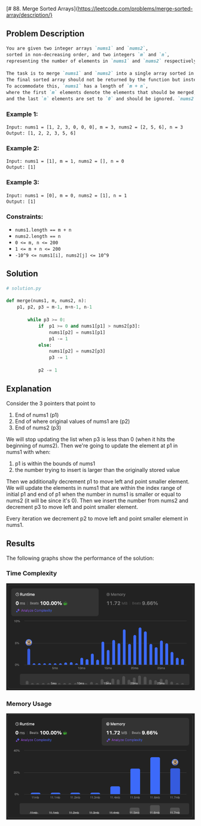 [# 88. Merge Sorted Arrays]{https://leetcode.com/problems/merge-sorted-array/description/}


## Problem Description

```markdown
You are given two integer arrays `nums1` and `nums2`, 
sorted in non-decreasing order, and two integers `m` and `n`, 
representing the number of elements in `nums1` and `nums2` respectively.

The task is to merge `nums1` and `nums2` into a single array sorted in non-decreasing order. 
The final sorted array should not be returned by the function but instead be stored inside `nums1`. 
To accommodate this, `nums1` has a length of `m + n`, 
where the first `m` elements denote the elements that should be merged, 
and the last `n` elements are set to `0` and should be ignored. `nums2` has a length of `n`.
```

### Example 1:
```plaintext
Input: nums1 = [1, 2, 3, 0, 0, 0], m = 3, nums2 = [2, 5, 6], n = 3
Output: [1, 2, 2, 3, 5, 6]
```

### Example 2:
```plaintext
Input: nums1 = [1], m = 1, nums2 = [], n = 0
Output: [1]
```

### Example 3:
```plaintext
Input: nums1 = [0], m = 0, nums2 = [1], n = 1
Output: [1]
```

### Constraints:
- `nums1.length == m + n`
- `nums2.length == n`
- `0 <= m, n <= 200`
- `1 <= m + n <= 200`
- `-10^9 <= nums1[i], nums2[j] <= 10^9`

## Solution

```python
# solution.py

def merge(nums1, m, nums2, n):
    p1, p2, p3 = m-1, m+n-1, n-1

        while p3 >= 0:
            if  p1 >= 0 and nums1[p1] > nums2[p3]:
                nums1[p2] = nums1[p1]
                p1 -= 1 
            else:
                nums1[p2] = nums2[p3]
                p3 -= 1
                
            p2 -= 1

```

## Explanation
Consider the 3 pointers that point to
  1. End of nums1 (p1)
  2. End of where original values of nums1 are (p2)
  3. End of nums2 (p3)

We will stop updating the list when p3 is less than 0 (when it hits the beginning of nums2).
Then we're going to update the element at p1 in nums1 with when:
  1. p1 is within the bounds of nums1
  2. the number trying to insert is larger than the originally stored value

Then we additionally decrement p1 to move left and point smaller element.
We will update the elements in nums1 that are within the index range of initial p1 and end of p1
when the number in nums1 is smaller or equal to nums2 (it will be since it's 0).
Then we insert the number from nums2 and decrement p3 to move left and point smaller element.

Every iteration we decrement p2 to move left and point smaller element in nums1.


## Results

The following graphs show the performance of the solution:

### Time Complexity
![Time Complexity](./time.png)

### Memory Usage
![Memory Usage](./space.png)

